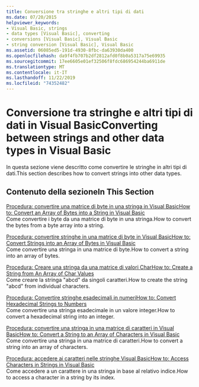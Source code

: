 ```yaml
---
title: Conversione tra stringhe e altri tipi di dati
ms.date: 07/20/2015
helpviewer_keywords:
- Visual Basic, strings
- data types [Visual Basic], converting
- conversions [Visual Basic], Visual Basic
- string conversion [Visual Basic], Visual Basic
ms.assetid: 06085ed5-191d-4930-8fbc-da63930da400
ms.openlocfilehash: da9f4fb707b2df2812afd0f8b0a5317a75e69935
ms.sourcegitcommit: 17ee6605e01ef32506f8fdc686954244ba6911de
ms.translationtype: MT
ms.contentlocale: it-IT
ms.lasthandoff: 11/22/2019
ms.locfileid: "74352482"
---
```

# <a name="converting-between-strings-and-other-data-types-in-visual-basic"></a><span data-ttu-id="3e3e1-102">Conversione tra stringhe e altri tipi di dati in Visual Basic</span><span class="sxs-lookup"><span data-stu-id="3e3e1-102">Converting between strings and other data types in Visual Basic</span></span>

<span data-ttu-id="3e3e1-103">In questa sezione viene descritto come convertire le stringhe in altri tipi di dati.</span><span class="sxs-lookup"><span data-stu-id="3e3e1-103">This section describes how to convert strings into other data types.</span></span>

## <a name="in-this-section"></a><span data-ttu-id="3e3e1-104">Contenuto della sezione</span><span class="sxs-lookup"><span data-stu-id="3e3e1-104">In This Section</span></span>

[<span data-ttu-id="3e3e1-105">Procedura: convertire una matrice di byte in una stringa in Visual Basic</span><span class="sxs-lookup"><span data-stu-id="3e3e1-105">How to: Convert an Array of Bytes into a String in Visual Basic</span></span>](how-to-convert-an-array-of-bytes-into-a-string.md)  
<span data-ttu-id="3e3e1-106">Come convertire i byte da una matrice di byte in una stringa.</span><span class="sxs-lookup"><span data-stu-id="3e3e1-106">How to convert the bytes from a byte array into a string.</span></span>

[<span data-ttu-id="3e3e1-107">Procedura: convertire stringhe in una matrice di byte in Visual Basic</span><span class="sxs-lookup"><span data-stu-id="3e3e1-107">How to: Convert Strings into an Array of Bytes in Visual Basic</span></span>](how-to-convert-strings-into-an-array-of-bytes.md)  
<span data-ttu-id="3e3e1-108">Come convertire una stringa in una matrice di byte.</span><span class="sxs-lookup"><span data-stu-id="3e3e1-108">How to convert a string into an array of bytes.</span></span>

[<span data-ttu-id="3e3e1-109">Procedura: Creare una stringa da una matrice di valori Char</span><span class="sxs-lookup"><span data-stu-id="3e3e1-109">How to: Create a String from An Array of Char Values</span></span>](how-to-create-a-string-from-an-array-of-char-values.md)  
<span data-ttu-id="3e3e1-110">Come creare la stringa "abcd" da singoli caratteri.</span><span class="sxs-lookup"><span data-stu-id="3e3e1-110">How to create the string "abcd" from individual characters.</span></span>

[<span data-ttu-id="3e3e1-111">Procedura: Convertire stringhe esadecimali in numeri</span><span class="sxs-lookup"><span data-stu-id="3e3e1-111">How to: Convert Hexadecimal Strings to Numbers</span></span>](how-to-convert-hexadecimal-strings-to-numbers.md)  
<span data-ttu-id="3e3e1-112">Come convertire una stringa esadecimale in un valore integer.</span><span class="sxs-lookup"><span data-stu-id="3e3e1-112">How to convert a hexadecimal string into an integer.</span></span>

[<span data-ttu-id="3e3e1-113">Procedura: convertire una stringa in una matrice di caratteri in Visual Basic</span><span class="sxs-lookup"><span data-stu-id="3e3e1-113">How to: Convert a String to an Array of Characters in Visual Basic</span></span>](how-to-convert-a-string-to-an-array-of-characters.md)  
<span data-ttu-id="3e3e1-114">Come convertire una stringa in una matrice di caratteri.</span><span class="sxs-lookup"><span data-stu-id="3e3e1-114">How to convert a string into an array of characters.</span></span>

[<span data-ttu-id="3e3e1-115">Procedura: accedere ai caratteri nelle stringhe Visual Basic</span><span class="sxs-lookup"><span data-stu-id="3e3e1-115">How to: Access Characters in Strings in Visual Basic</span></span>](how-to-access-characters-in-strings.md)  
<span data-ttu-id="3e3e1-116">Come accedere a un carattere in una stringa in base al relativo indice.</span><span class="sxs-lookup"><span data-stu-id="3e3e1-116">How to access a character in a string by its index.</span></span>
